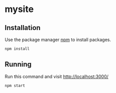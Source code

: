 # mysite

## Installation

Use the package manager [npm]() to install packages.

```bash
npm install
```

## Running

Run this command and visit [http://localhost:3000/](http://localhost:3000/)

```bash
npm start
```


